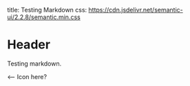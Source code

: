 title: Testing Markdown
css: https://cdn.jsdelivr.net/semantic-ui/2.2.8/semantic.min.css

# Header

Testing markdown.

<i class="ui icon pencil"></i> <-- Icon here?
